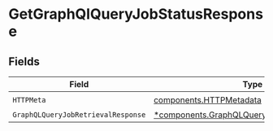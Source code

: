 # GetGraphQlQueryJobStatusResponse


## Fields

| Field                                                                                                       | Type                                                                                                        | Required                                                                                                    | Description                                                                                                 |
| ----------------------------------------------------------------------------------------------------------- | ----------------------------------------------------------------------------------------------------------- | ----------------------------------------------------------------------------------------------------------- | ----------------------------------------------------------------------------------------------------------- |
| `HTTPMeta`                                                                                                  | [components.HTTPMetadata](../../models/components/httpmetadata.md)                                          | :heavy_check_mark:                                                                                          | N/A                                                                                                         |
| `GraphQLQueryJobRetrievalResponse`                                                                          | [*components.GraphQLQueryJobRetrievalResponse](../../models/components/graphqlqueryjobretrievalresponse.md) | :heavy_minus_sign:                                                                                          | OK                                                                                                          |